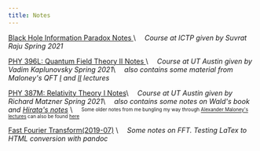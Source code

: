 ```yaml
---
title: Notes
---
```

[Black Hole Information Paradox Notes ](./black_hole_information/notes.pdf)\\
 &ensp;&ensp;*Course at ICTP given by Suvrat Raju Spring 2021*


[PHY 396L: Quantum Field Theory II Notes ](./phy396l/notes.pdf)\\
 &ensp;&ensp;*Course at UT Austin given by Vadim Kaplunovsky Spring 2021*\\
 &ensp;&ensp;*also contains some material from Maloney's QFT [I](http://www.physics.mcgill.ca/~maloney/610/) and [II](http://www.physics.mcgill.ca/~maloney/673_2015/) lectures*


[PHY 387M: Relativity Theory I Notes](./phy387m/notes.pdf)\\
 &ensp;&ensp;*Course at UT Austin given by Richard Matzner Spring 2021*\\
 &ensp;&ensp;*also contains some notes on Wald's book and [Hirata's notes](https://hirata10.github.io/ph6820/)* \\
 &ensp;&ensp;<sub><sup>Some older notes from me bungling my way through [Alexander Maloney's lectures](http://www.physics.mcgill.ca/~maloney/514/514_2010/index.html) can also be found [here](./phy387m/maloney.pdf)</sup></sub>


[Fast Fourier Transform(2019-07)](./fft) \\
 &ensp;&ensp;*Some notes on FFT. Testing LaTex to HTML conversion with pandoc*
